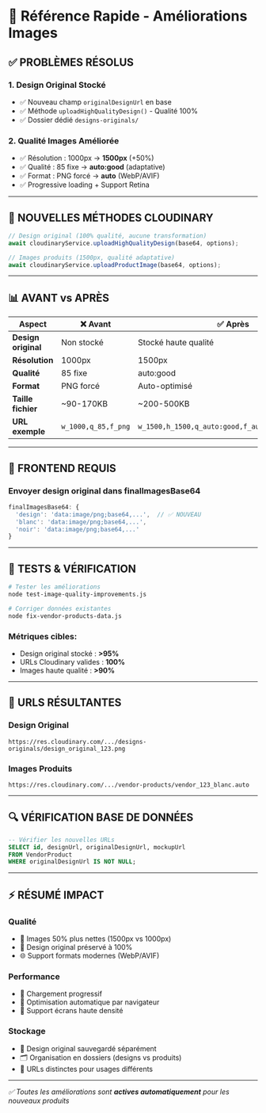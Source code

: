 # 🚀 Référence Rapide - Améliorations Images

## ✅ **PROBLÈMES RÉSOLUS**

### 1. **Design Original Stocké**
- ✅ Nouveau champ `originalDesignUrl` en base
- ✅ Méthode `uploadHighQualityDesign()` - Qualité 100%
- ✅ Dossier dédié `designs-originals/`

### 2. **Qualité Images Améliorée**
- ✅ Résolution : 1000px → **1500px** (+50%)
- ✅ Qualité : 85 fixe → **auto:good** (adaptative)
- ✅ Format : PNG forcé → **auto** (WebP/AVIF)
- ✅ Progressive loading + Support Retina

---

## 🔧 **NOUVELLES MÉTHODES CLOUDINARY**

```typescript
// Design original (100% qualité, aucune transformation)
await cloudinaryService.uploadHighQualityDesign(base64, options);

// Images produits (1500px, qualité adaptative)
await cloudinaryService.uploadProductImage(base64, options);
```

---

## 📊 **AVANT vs APRÈS**

| Aspect | ❌ Avant | ✅ Après |
|--------|----------|----------|
| **Design original** | Non stocké | Stocké haute qualité |
| **Résolution** | 1000px | 1500px |
| **Qualité** | 85 fixe | auto:good |
| **Format** | PNG forcé | Auto-optimisé |
| **Taille fichier** | ~90-170KB | ~200-500KB |
| **URL exemple** | `w_1000,q_85,f_png` | `w_1500,h_1500,q_auto:good,f_auto,fl_progressive` |

---

## 🎯 **FRONTEND REQUIS**

### Envoyer design original dans finalImagesBase64
```typescript
finalImagesBase64: {
  'design': 'data:image/png;base64,...',  // ✅ NOUVEAU
  'blanc': 'data:image/png;base64,...',
  'noir': 'data:image/png;base64,...'
}
```

---

## 🧪 **TESTS & VÉRIFICATION**

```bash
# Tester les améliorations
node test-image-quality-improvements.js

# Corriger données existantes  
node fix-vendor-products-data.js
```

### **Métriques cibles:**
- Design original stocké : **>95%**
- URLs Cloudinary valides : **100%** 
- Images haute qualité : **>90%**

---

## 📱 **URLS RÉSULTANTES**

### Design Original
```
https://res.cloudinary.com/.../designs-originals/design_original_123.png
```

### Images Produits
```
https://res.cloudinary.com/.../vendor-products/vendor_123_blanc.auto
```

---

## 🔍 **VÉRIFICATION BASE DE DONNÉES**

```sql
-- Vérifier les nouvelles URLs
SELECT id, designUrl, originalDesignUrl, mockupUrl 
FROM VendorProduct 
WHERE originalDesignUrl IS NOT NULL;
```

---

## ⚡ **RÉSUMÉ IMPACT**

### **Qualité**
- 📸 Images 50% plus nettes (1500px vs 1000px)
- 🎨 Design original préservé à 100%
- 🌐 Support formats modernes (WebP/AVIF)

### **Performance** 
- 🚀 Chargement progressif
- 🔄 Optimisation automatique par navigateur
- 📱 Support écrans haute densité

### **Stockage**
- 💾 Design original sauvegardé séparément
- 🗂️ Organisation en dossiers (designs vs produits)
- 🔗 URLs distinctes pour usages différents

---

*✅ Toutes les améliorations sont **actives automatiquement** pour les nouveaux produits* 
